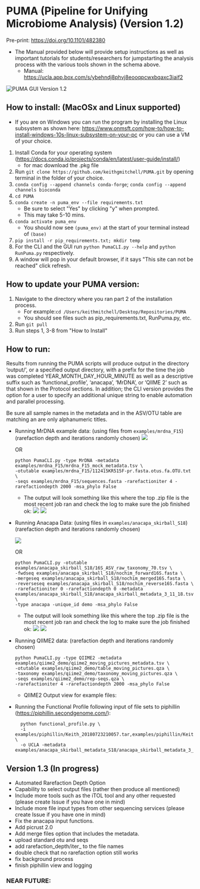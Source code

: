 # PUMA (Pipeline for Unifying Microbiome Analysis) (Version 1.2)
Pre-print: https://doi.org/10.1101/482380
+ The Manual provided below will provide setup instructions as well as important tutorials for 
students/researchers for jumpstarting the analysis process with the various tools shown in the 
schema above.
    + Manual: https://ucla.app.box.com/s/ybehndj8phvj8eooqpcwxbqaxc3iaif2

![PUMA GUI Version 1.2](https://github.com/keithgmitchell/PUMA/blob/master/examples/PUMA_flowchart.PNG)


## How to install: (MacOSx and Linux supported)
- If you are on Windows you can run the program by installing the Linux subsystem as shown here: https://www.onmsft.com/how-to/how-to-install-windows-10s-linux-subsystem-on-your-pc or you can use a VM of your choice. 

1. Install Conda for your operating system (https://docs.conda.io/projects/conda/en/latest/user-guide/install/)
    - for mac download the .pkg file
2. Run `git clone https://github.com/keithgmitchell/PUMA.git` by opening terminal in the folder of your choice.
3. `conda config --append channels conda-forge`; `conda config --append channels bioconda`
4. `cd PUMA`
4. `conda create -n puma_env --file requirements.txt`
    - Be sure to select "Yes" by clicking "y" when prompted. 
    - This may take 5-10 mins. 
5. `conda activate puma_env`
    - You should now see `(puma_env)` at the start of your terminal instead of `(base)`
6. `pip install -r pip_requirements.txt; mkdir temp`
7. For the CLI and the GUI run `python PumaCLI.py --help` and `python RunPuma.py` respectively.
8. A window will pop in your default browser, if it says "This site can not be reached" click refresh. 

## How to update your PUMA version:
1. Navigate to the directory where you ran part 2 of the installation process. 
    - For example:`cd /Users/keithmitchell/Desktop/Repositories/PUMA`
    - You should see files such as pip_requirements.txt, RunPuma.py, etc.
2. Run `git pull`
3. Run steps 1, 3-8 from "How to Install"

## How to run:
Results from running the PUMA scripts will produce output in the directory ‘output/’, 
or a specified output directory, with a prefix for the time the job was completed YEAR_MONTH_DAY_HOUR_MINUTE 
as well as a descriptive suffix such as ‘functional_profile’, ‘anacapa’, ‘MrDNA’, or ‘QIIME 2’ such as that 
shown in the Protocol sections. In addition; the CLI version provides the option for a user to specify an additional 
unique string to enable automation and parallel processing.

Be sure all sample names in the metadata and in the ASV/OTU table are matching an are only alphanumeric titles.
+ Running MrDNA example data: (using files from `examples/mrdna_F15`) (rarefaction depth and iterations randomly chosen)
    ![](.README_images/mr_dna.png)
    
    OR 
    
    ```
    python PumaCLI.py -type MrDNA -metadata examples/mrdna_F15/mrdna_F15_mock_metadata.tsv \
    -otutable examples/mrdna_F15/112415KR515F-pr.fasta.otus.fa.OTU.txt \
    -seqs examples/mrdna_F15/sequences.fasta -rarefactioniter 4 -rarefactiondepth 2000 -msa_phylo False
    ```
  
    - The output will look something like this where the top .zip file is the most recent job ran and check the log to make sure the job finished ok:
    ![](.README_images/mrdna_out.png)
    ![](.README_images/mrdna_logfile.png)


+ Running Anacapa Data: (using files in `examples/anacapa_skirball_S18`) (rarefaction depth and iterations randomly chosen)
    
    ![](.README_images/anacapa_input2.png)
    
    OR
    
    ```
    python PumaCLI.py -otutable examples/anacapa_skirball_S18/16S_ASV_raw_taxonomy_70.tsv \
    -fwdseq examples/anacapa_skirball_S18/nochim_forward16S.fasta \
    -mergeseq examples/anacapa_skirball_S18/nochim_merged16S.fasta \
    -reverseseq examples/anacapa_skirball_S18/nochim_reverse16S.fasta \
    -rarefactioniter 0 -rarefactiondepth 0 -metadata examples/anacapa_skirball_S18/anacapa_skirball_metadata_3_11_18.tsv \
    -type anacapa -unique_id demo -msa_phylo False
    ```
    - The output will look something like this where the top .zip file is the most recent job ran and check the log to make sure the job finished ok:
        ![](.README_images/anacapa_outputlist.png)
        ![](.README_images/anacapa_output.png)
    
+ Running QIIME2 data: (rarefaction depth and iterations randomly chosen)

    ```
    python PumaCLI.py -type QIIME2 -metadata examples/qiime2_demo/qiime2_moving_pictures_metadata.tsv \
    -otutable examples/qiime2_demo/table_moving_pictures.qza \
    -taxonomy examples/qiime2_demo/taxonomy_moving_pictures.qza \
    -seqs examples/qiime2_demo/rep-seqs.qza \ 
    -rarefactioniter 4 -rarefactiondepth 2000 -msa_phylo False
    ```
  
    - QIIME2 Output view for example files:
    

+ Running the Functional Profile following input of file sets to piphillin (https://piphillin.secondgenome.com/):  

        python functional_profile.py \
        -i examples/piphillin/Keith_20180723210057.tar,examples/piphillin/Keith_20180723214258.tar \
        -o UCLA -metadata examples/anacapa_skirball_metadata_S18/anacapa_skirball_metadata_3_11_18.tsv      



## Version 1.3 (In progress)
+ Automated Rarefaction Depth Option
+ Capability to select output files (rather then produce all mentioned)
+ Include more tools such as the iTOL tool and any other requested (please create Issue if you have one in mind)
+ Include more file input types from other sequencing services (please create Issue if you have one in mind)
+ Fix the anacapa input functions.
+ Add picrust 2.0
+ Add merge files option that includes the metadata. 
+ upload standard otu and seqs
+ add rarefaction_depth/iter_ to the file names
+ double check that no rarefaction option still works
+ fix background process
+ finish piphillin view and logging

### NEAR FUTURE:
